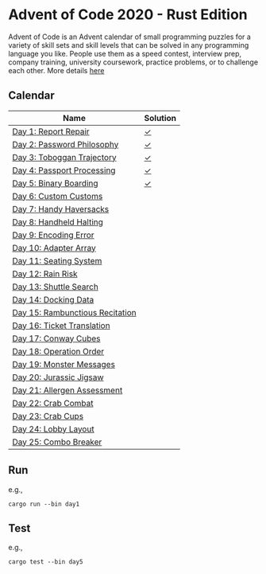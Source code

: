 # Advent of Code 2020 - Rust Edition

Advent of Code is an Advent calendar of small programming puzzles for a variety of skill sets and skill levels that can be solved in any programming language you like. People use them as a speed contest, interview prep, company training, university coursework, practice problems, or to challenge each other. More details [here](https://adventofcode.com/2020/about)

## Calendar

|Name                                                                       |Solution                  |
|---------------------------------------------------------------------------|--------------------------|
|[Day 1: Report Repair](https://adventofcode.com/2020/day/1)                |[✓](src/bin/day1.rs)      |
|[Day 2: Password Philosophy](https://adventofcode.com/2020/day/2)          |[✓](src/bin/day2.rs)      |
|[Day 3: Toboggan Trajectory](https://adventofcode.com/2020/day/3)          |[✓](src/bin/day3.rs)      |
|[Day 4: Passport Processing](https://adventofcode.com/2020/day/4)          |[✓](src/bin/day4.rs)      |
|[Day 5: Binary Boarding](https://adventofcode.com/2020/day/5)              |[✓](src/bin/day5.rs)      |
|[Day 6: Custom Customs](https://adventofcode.com/2020/day/6)               |[ ](src/bin/day6.rs)      |
|[Day 7: Handy Haversacks](https://adventofcode.com/2020/day/7)             |[ ](src/bin/day7.rs)      |
|[Day 8: Handheld Halting](https://adventofcode.com/2020/day/8)             |[ ](src/bin/day8.rs)      |
|[Day 9: Encoding Error](https://adventofcode.com/2020/day/9)               |[ ](src/bin/day9.rs)      |
|[Day 10: Adapter Array](https://adventofcode.com/2020/day/10)              |[ ](src/bin/day10.rs)     |
|[Day 11: Seating System](https://adventofcode.com/2020/day/11)             |[ ](src/bin/day11.rs)     |
|[Day 12: Rain Risk](https://adventofcode.com/2020/day/12)                  |[ ](src/bin/day12.rs)     |
|[Day 13: Shuttle Search](https://adventofcode.com/2020/day/13)             |[ ](src/bin/day13.rs)     |
|[Day 14: Docking Data](https://adventofcode.com/2020/day/14)               |[ ](src/bin/day14.rs)     |
|[Day 15: Rambunctious Recitation](https://adventofcode.com/2020/day/15)    |[ ](src/bin/day15.rs)     |
|[Day 16: Ticket Translation](https://adventofcode.com/2020/day/16)         |[ ](src/bin/day16.rs)     |
|[Day 17: Conway Cubes](https://adventofcode.com/2020/day/17)               |[ ](src/bin/day17.rs)     |
|[Day 18: Operation Order](https://adventofcode.com/2020/day/18)            |[ ](src/bin/day18.rs)     |
|[Day 19: Monster Messages](https://adventofcode.com/2020/day/19)           |[ ](src/bin/day19.rs)     |
|[Day 20: Jurassic Jigsaw](https://adventofcode.com/2020/day/20)            |[ ](src/bin/day20.rs)     |
|[Day 21: Allergen Assessment](https://adventofcode.com/2020/day/21)        |[ ](src/bin/day21.rs)     |
|[Day 22: Crab Combat](https://adventofcode.com/2020/day/22)                |[ ](src/bin/day22.rs)     |
|[Day 23: Crab Cups](https://adventofcode.com/2020/day/23)                  |[ ](src/bin/day23.rs)     |
|[Day 24: Lobby Layout](https://adventofcode.com/2020/day/24)               |[ ](src/bin/day24.rs)     |
|[Day 25: Combo Breaker](https://adventofcode.com/2020/day/25)              |[ ](src/bin/day25.rs)     |


## Run

e.g., 
```
cargo run --bin day1

```

## Test

e.g., 
```
cargo test --bin day5

```

